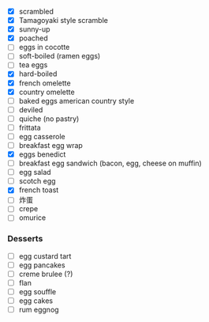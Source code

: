 - [x] scrambled
- [x] Tamagoyaki style scramble
- [x] sunny-up
- [x] poached
- [ ] eggs in cocotte
- [ ] soft-boiled (ramen eggs)
- [ ] tea eggs
- [x] hard-boiled
- [x] french omelette
- [x] country omelette
- [ ] baked eggs american country style
- [ ] deviled
- [ ] quiche (no pastry)
- [ ] frittata
- [ ] egg casserole
- [ ] breakfast egg wrap
- [x] eggs benedict
- [ ] breakfast egg sandwich (bacon, egg, cheese on muffin)
- [ ] egg salad
- [ ] scotch egg
- [x] french toast
- [ ] 炸蛋
- [ ] crepe
- [ ] omurice
### Desserts
- [ ] egg custard tart
- [ ] egg pancakes
- [ ] creme brulee (?)
- [ ] flan
- [ ] egg souffle
- [ ] egg cakes
- [ ] rum eggnog